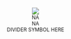 
<br />
<div align="center">
  <img src="https://media.discordapp.net/attachments/1321638908370485258/1355879556233560154/Untitled66_20250330141403.png?ex=67ea88bd&is=67e9373d&hm=c1c649f90b142a06f75689298b2507aa76f0b1416f5f1cb459bf7cf820bf9aec&=&format=webp&quality=lossless">
</div>
<div align="center">
<sub> ࣪NA </sub>
<br />
<sub> NA </sub>
<br />
<sub> DIVIDER SYMBOL HERE </sub>
</div> 
<br />
<br />
<br />
<br />
<br />
<br />

